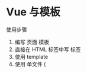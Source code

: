 # Vue 与模板

使用步骤

1. 编写 页面 模板
  1. 直接在 HTML 标签中写 标签
  2. 使用 template
  3. 使用 单文件 ( <template>) 
2. 创建 Vue 实例
  1. 在 Vue 的构造函数中提供：data，methods，computed，watcher，props...
3. 将 Vue 挂载到 页面 中 ( mount )

# 数据驱动模型

Vue 的执行流程

1. 获得模板：模板中有 “坑”
2. 利用 Vue 构造函数中所提供的数据来“填坑”，得到可以在页面显示的“标签了”
3. 将标签加替换页面中原来有坑的标签

Vue 利用 我们提供的数据 和 页面中 模板 生成了一个新的 HTML 标签 （node元素），替换到了 页面中 放置模板的位置。

我们该怎么实现呢？？？？

# 简单的模板渲染


# 虚拟DOM

目标：

1. 怎么将真正的 DOM 转换为 虚拟DOM
2. 怎么将虚拟 DOM 转换为 真正的DOM

思路与深拷贝类似

# 函数柯里化

参考资料：

- [函数式编程](https://llh911001.gitbooks.io/mostly-adequate-guide-chinese/content/)
- [维基百科](https://zh.wikipedia.org/wiki/%E6%9F%AF%E9%87%8C%E5%8C%96)

概念：
1. 柯里化：一个函数原本有多个参数，只传入**一个**参数，生成一个新函数，由新函数接收剩下的参数来运行得到的结构。
2. 偏函数：一个函数原本有多个参数，只传入**一部分**参数，生成一个新函数，由新函数接收剩下的参数来运行得到的结构。
3. 高阶函数：一个函数参数是一个函数，该函数对参数这个函数进行加工，得到一个函数，这个加工用的函数就是高阶函数。

为什么要使用柯里化？为了提升性能，使用柯里化可以缓存一部分能力。

使用两个案例来说明：

1. 判断元素
2. 虚拟DOM 的 render 方法

1. 判断元素：

Vue 本质上是使用 HTML 的字符串作为模板的，将字符串的 模板 转换为 AST，再转换为 VNode。

- 模板 -> AST
- VNode -> DOM
- DOM -> VNode

哪一个阶段最消耗性能？
最消耗性能的是字符串解析（ 模板 -> AST ）

例子：let s = "1 + 2 * ( 3 + 4 * ( 5 + 6 ) )" 
写一个程序，解析这个表达式，得到结果
我们一般会将这个表达式转换为 “波兰式” 表达式，然后使用栈结构来运算

在 Vue 中，每一个标签可以是真正的 HTML 标签，也可以是自定义组件，问怎么区分？

在 Vue 源码中其实将所有可用的 HTML 标签已经存起来了

假设这里只考虑几个标签：

```js
let tag = 'div,p,a,img,ul,li'.split(',');
```

需要一个函数，判断一个标签名是否为 内置的 标签

```js
function isHTMLTag (tagName) {
  tagName = tagName.toLowerCase();
  if ( tags.indexOf( tagName ) > -1) return true;
  return false;
}
```

模板是任意编写的，可以写的很简单，也可以写的很复杂，indexOf 内部也是要循环的

如果有 6 中内置标签，而模板中有 10 个标签需要判断，那么就需要执行 60 次循环

2. 虚拟DOM 的 render 方法

思考：vue 项目 *模板 转换为 抽象语法树* 需要执行几次？？？

- 页面一开始加载需要渲染
- 每一个属性（响应式）数据在发生变化的时候 要渲染
- watch, computed 等等

day01 写的代码每次需要渲染的时候，模板就会被解析一次。（注意：这里我们简化了解析方法。）

render 的作用是将 虚拟DOM 转换为 真正的DOM 加载到页面中

- 虚拟 DOM 可以降级理解为抽象语法树 AST
- 一个项目运行的时候，模板是不会变的，就表示 AST 是不会变的

我们可以将代码进行优化，将 虚拟DOM 缓存起来，生成一个函数，函数只需要传入数据 就可以得到 真正的DOM


# 讨论
- 这样的闭包会内存泄吗？
  - 性能一定是会有问题的
  - 尽可能的提高性能


# 响应式原理

- 我们在使用 Vue 的时候，赋值属性获得属性都是直接使用的 Vue 实例
- 我们在设置属性值的时候，伴随的 页面的数据更新

```js
function defineReactive( target, key, value, enumerable ) {
  // 函数内部就是一个局部作用域，这个 value 就只在函数内使用的变量 （闭包）
  Object.defineProperty( target, key, {
    configurable: true,
    enumerable: !!enumerable,

    get () {
      console.log(`读取 o 的 ${key} 属性`)
      return value;
    },
    set ( newVal ) {
      console.log(`设置 o 的属性为 ${newVal} `)
      value = newVal
    }
  })
}
```

实际开发中对象一般是有多级的

```js
let o = {
  list: [
    {}
  ],
  ads: [
    {}
  ],
  user: {

  }
}
```

递归处理

对于对象可以使用递归 响应式化，但是数组我们也需要处理

- push 
- pop
- shift
- unshift
- reverse
- sort
- splice

1. 在改变数组的数据的时候，要发出通知
    1. Vue2 中 的缺陷，数组发生变化，设置 length 没法通知( Vue3 中使用 Proxy 的语法解决了这个问题)
2. 加入的元素应该变成响应式的

技巧：如果一个函数已经定义了，但是我们需要扩展其功能，我们一般的处理方法：

1. 使用一个临时的函数名存储函数
2. 重新定义原来的函数
3. 定义扩展的功能
4. 调用临时的那个函数

扩展数组的 push 和 pop 怎么处理呢？？？

- 修改要进行响应式化的数组的原型 (__proto__)

# 发布订阅模式

任务：

- 代理方法 ( app.name, app._data.name )
- 事件模型 ( node: event 模块 )
- vue 中 Observer 与 Watcher 和 Dep

代理方法，就是要将 app._data 中的成员给 映射到 app 上

由于需要在更新数据的时候，更新页面的内容
所以 app._data 访问的成员与 app 访问的成员应该是同一个成员

由于 app._data 已经是响应式的对象了，所以只需要让 app 访问的成员去访问 app._data 的对应的成员就可以了

例如：

````js
app.name 转换为 app._data.name
app.xxx 转换为 app._data.xxx
````

引入了一个函数 proxy( target, src, prop ) target 相当于上面的 app, src 相当于上面的 _data 或 app._data, prop 相当于name/xxx, 将target的操作 映射到 src.prop 上，这里是因为当时没有 `proxy` 语法 ( ES6 )

之前处理的 rectify 方法已经不行了，我们需要一个新的方法来处理

提供一个 Observer 的方法，在这个方法当中 对 属性进行处理，也可以将这个方法封装到 initData 方法中。

## 接视 proxy

```js
app._data.name
// vue 设计，不希望访问 _ 开头的数据
// vue 中的潜规则：
// _ 开头的数据默认为是私有属性
// $ 开头的是只读数据
app.name
// 将 对 _data.xxx 的访问 交给里 实例

// 重点：访问 app 的 xxx 就是在访问 app._data.xxx
```

假设：

```js
var o1 = { name: '张三' };
// 要有一个对象 o2 ，在访问 o2.name 的时候想要访问的是 o1.name
Object.defineProperty(o2, 'name',{
  get(){
    return o1.name;
  }
});
```

访问 app 的 xxx 就是在访问 app._data.xxx

```js
Object.defineProperty( app, 'name', {
  get() {
    return app._data.name;
  }
  set( newVal ) {}
    app._data.name = newVal;
})
```

将属性的操作转换为 参数

```js
fucntion proxy( app, key) {
  Object.defineProperty( app, key, {
    get() {
      return app._data[key];
    }
    set( newVal ) {}
      app._data[key] = newVal;
  })
}
```

问题：

在 vue 中不仅仅只是有 data 属性, properties 等等 都会挂载到 vue 实例上

```js
fucntion proxy( app, prop,  key) {
  Object.defineProperty( app, key, {
    get() {
      return app[prop][key];
    }
    set( newVal ) {}
      app[prop][key] = newVal;
  })
}

// 如果将 data 的成员映射到 实例上
proxy( 实例, '_data', 属性名 ) 
// 如果要 _properties 的成员映射到实例上
proxy( 实例, '_properties, 属性名 )
```

## 发布订阅模式

目标：解耦，让各个模块之间没有紧密的联系

现在的处理办法 属性在更新的 时候 调用 mountComponent 方法。

问题： mountComponent 更新的是什么？？（now） 全部的页面 -> 当前虚拟DOM对应的页面DOM

在 Vue 中，整个的更新是按照组件为单位进行 **判断**，以节点为单位继续更新

- 如果代码中没有自定义组件，那么在比较算法的时候，我们会将全部的模板 对应的 虚拟DOM 进行比较
- 如果代码中含有 自定义 组件，那么在比较算法的时候，就会判断更新的是哪一些组件中的属性，只会判断更新数组的组件，其他组件不会更新。

复杂的页面是由很多组件构成。每一个属性要更新的时候都要调用 更新的方法？

**目标，如果修改了什么属性，就尽可能只更新这些属性对应的页面 DOM**

这样就一定不能将更新的代码写死。

例子：预售 某个东西卖的很好，没有现货，向老板预定，东西到了老板通知我。

老板就是发布者
订阅什么东西作为中间的媒介
我是订阅者

使用代码的结构来描述：

1. 老板提供一个 账本（数组）
2. 我可以根据需求订阅我的商品 （老板要记录下来 谁 定了什么东西， 在数组中 存储 某些东西）
3. 等待，可以做其他的事情
4. 当货品来到的时候，老板就查看账本，挨个打电话。（ 遍历数组， 取出数组的元素来使用 ）

实际上 就是 事件模型

1. 有一个 event 对象
2. on, off, emit 方法

实现事件模型，思考怎么用？

1. event 是一个全局对象
2. event.on('事件名', 处理函数) 订阅事件
  1. 事件可以连续订阅
  2. 可以移除：event.off()
    1. 移除所有
    2. 移除一个类型的事件
    3. 移除某一个类型的某一个处理函数
3. 写别的代码
4. event.emit('事件名',参数) 先前注册的事件处理函数就会依次调用

原因：

1. 描述发布订阅模式
2. 后面会使用到的事件

发布订阅模式 ( 形式不局限于函数, 形式可以是对象等 ):

1. 中间的**全局的容器**,用来**存储**可以被触发的东西( 函数, 对象 )
2. 需要一个方法,可以往容器中**传入**东西 ( 函数, 对象 )
3. 需要一个方法,可以将容器中的东西取出来使用**使用** ( 函数使用, 对象的办法调用 )

Vue 模型

页面中的变更 ( diff ) 是以组件为单位

- 如果页面中只有一个组件 ( Vue实例 ), 不会有性能损失
- 但是如果页面中有多个组件 ( 多 watcher 的一种情况 ), 第一次会有 多个组件的 watcher 存入到 全局 watcher 中.
  - 如果修改了局部的数据 ( 其中一个组件的数据 )
  - 表示只会对该组件进行 diff 算法, 也就是说只会重新生成该组件的 抽象语法树
  - 只会访问该组件的 watcher
  - 也就表示**再次**往全局存储的只有该组件的 watcher
  - 页面更新的时候也就只需要更新一部分

# 改写 observer 函数

缺陷：

- 无法处理数组
- 响应式无法在中间集成 watcher 处理
- 我们实现 rectify 需要和实例紧紧的绑定在一起，分离*（解耦）

# 引入 watcher

问题:

- 模型 (图)
- 关于 this 问题

实现:
  1. 只考虑修改后刷新 ( 响应式 )
  2. 再考虑依赖收集 ( 优化 )

在 Vue 中提供一个构造函数 watcher
watcher 会有一些方法:

- get() 用来**计算**或**执行处理函数**
- updata() 公共的外部方法, 该方法出触发内部的 run 方法
- run() 运行,用来判断内部是使用异步运行还是同步运行等, 这个方法最终会调用内部的 get 方法
- cleanupDep() 简单理解为清楚队列

watcher有一个属性 vm 表示的就是 当前的 vue 实例
